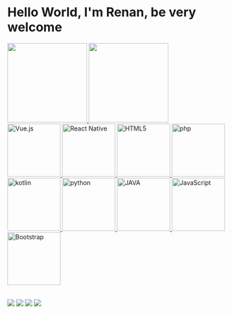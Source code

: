 # Hello World, I'm Renan, be very welcome

<table>
  <a href="https://github.com/DevRBezerra">
  <img height="180em" src="https://github-readme-stats.vercel.app/api?username=devrbezerra&show_icons=true&theme=cobalt&include_all_commits=true&count_private=true"/>
  <img height="180em" src="https://github-readme-stats.vercel.app/api/top-langs/?username=devrbezerra&layout=compact&langs_count=6&theme=cobalt"/>
  <br>
  <img src="https://img.icons8.com/color/2x/vue-js.png" width="120" alt="Vue.js">
  <img src="https://upload.wikimedia.org/wikipedia/commons/thumb/a/a7/React-icon.svg/539px-React-icon.svg.png" width="120" alt="React Native">
  <img src="https://img.icons8.com/color/2x/html-5.png" width="120" alt="HTML5">
  <img src="https://img.icons8.com/?size=100&id=NFPVueWvSCNS&format=png&color=000000" width="120" alt="php">
  <img src="https://img.icons8.com/?size=100&id=ZoxjA0jZDdFZ&format=png&color=000000" width="120" alt="kotlin">
  <img src="https://img.icons8.com/?size=100&id=13441&format=png&color=000000" width="120" alt="python">
  <img src="https://img.icons8.com/?size=100&id=WbhlkucPF3tZ&format=png&color=000000" width="120" alt="JAVA">
  <img src="https://img.icons8.com/?size=100&id=108784&format=png&color=000000" width="120" alt="JavaScript">
  <img src="https://img.icons8.com/color/2x/bootstrap.png" width="120" alt="Bootstrap">
</table>

<div> 
  <a href="https://www.instagram.com/rnbezerra_dev/" target="_blank"><img src="https://img.shields.io/badge/-Instagram-%23E4405F?style=for-the-badge&logo=instagram&logoColor=white" target="_blank"></a>
  <a href = "mailto: renan002silvestre@gmail.com"><img src="https://img.shields.io/badge/-Gmail-%23333?style=for-the-badge&logo=gmail&logoColor=white" target="_blank"></a>
  <a href="https://www.linkedin.com/in/renan-bezerra-6614b6208" target="_blank"><img src="https://img.shields.io/badge/-LinkedIn-%230077B5?style=for-the-badge&logo=linkedin&logoColor=white" target="_blank"></a>
  <a href="https://rbezerradev.vercel.app/" target="_blank"><img src="https://img.shields.io/badge/-WebSite%20Portolio-%230077B5?style=for-the-badge&logo=linkedin&logoColor=white" target="_blank"></a>
  
</div>

